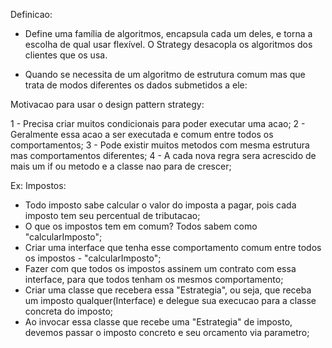 Definicao:

- Define uma família de algoritmos, encapsula cada um deles, e torna a escolha de qual usar flexível. O Strategy desacopla os algoritmos dos clientes que os usa.

- Quando se necessita de um algoritmo de estrutura comum mas que trata de modos diferentes os dados submetidos a ele:


Motivacao para usar o design pattern strategy:

1 - Precisa criar muitos condicionais para poder executar uma acao;
2 - Geralmente essa acao a ser executada e comum entre todos os comportamentos;
3 - Pode existir muitos metodos com mesma estrutura mas comportamentos diferentes;
4 - A cada nova regra sera acrescido de mais um if ou metodo e a classe nao para de crescer;

Ex: Impostos:
- Todo imposto sabe calcular o valor do imposta a pagar, pois cada imposto tem seu percentual de tributacao;
- O que os impostos tem em comum? Todos sabem como "calcularImposto";
- Criar uma interface que tenha esse comportamento comum entre todos os impostos - "calcularImposto";
- Fazer com que todos os impostos assinem um contrato com essa interface, para que todos tenham os mesmos comportamento;
- Criar uma classe que recebera essa "Estrategia", ou seja, que receba um imposto qualquer(Interface) e delegue sua execucao para a classe concreta do imposto;
- Ao invocar essa classe que recebe uma "Estrategia" de imposto, devemos passar o imposto concreto e seu orcamento
via parametro;